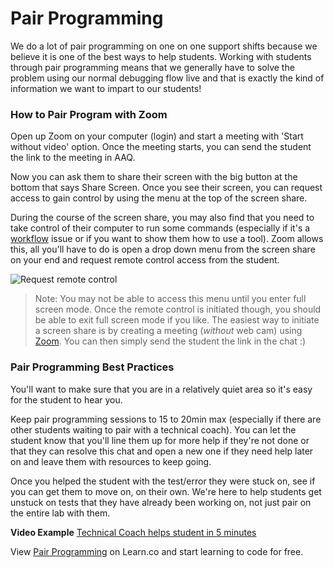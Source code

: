 # Pair Programming

We do a lot of pair programming on one on one support shifts because we believe it is one of the best ways to help students. Working with students through pair programming means that we generally have to solve the problem using our normal debugging flow live and that is exactly the kind of information we want to impart to our students!

### How to Pair Program with Zoom

Open up Zoom on your computer (login) and start a meeting with 'Start without video' option. Once the meeting starts, you can send the student the link to the meeting in AAQ.

Now you can ask them to share their screen with the big button at the bottom that says Share Screen. Once you see their screen, you can request access to gain control by using the menu at the top of the screen share.

During the course of the screen share, you may also find that you need to take control of their computer to run some commands (especially if it's a [workflow](https://github.com/flatiron-labs/learn-support/blob/master/common-learn-questions.md#1-learnideworkflow-issues) issue or if you want to show them how to use a tool). Zoom allows this, all you'll have to do is open a drop down menu from the screen share on your end and request remote control access from the student.

![Request remote control](https://s3.amazonaws.com/learn-experts/screen-share-zoom-request-control.png)

>Note: You may not be able to access this menu until you enter full screen mode. Once the remote control is initiated though, you should be able to exit full screen mode if you like.
The easiest way to initiate a screen share is by creating a meeting (_without_ web cam) using [Zoom](https://zoom.us/download). You can then simply send the student the link in the chat :)

### Pair Programming Best Practices

You'll want to make sure that you are in a relatively quiet area so it's easy for the student to hear you.

Keep pair programming sessions to 15 to 20min max (especially if there are other students waiting to pair with a technical coach). You can let the student know that you'll line them up for more help if they're not done or that they can resolve this chat and open a new one if they need help later on and leave them with resources to keep going.

Once you helped the student with the test/error they were stuck on, see if you can get them to move on, on their own. We're here to help students get unstuck on tests that they have already been working on, not just pair on the entire lab with them.

**Video Example** [Technical Coach helps student in 5 minutes](https://youtu.be/zzf-cd71-2U)

<p class='util--hide'>View <a href='https://learn.co/lessons/learn-expert-screensharing'>Pair Programming</a> on Learn.co and start learning to code for free.</p>

